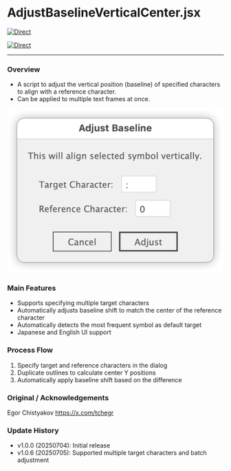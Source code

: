 # AdjustBaselineVerticalCenter.jsx

[![Direct](https://img.shields.io/badge/Direct%20Link-AdjustBaselineVerticalCenter.jsx-ffcc00.svg)](https://github.com/swwwitch/illustrator-scripts/blob/master/jsx/AdjustBaselineVerticalCenter.jsx)

[![Direct](https://img.shields.io/badge/Back%20to%20home-All%20scripts-cccccc.svg)](https://github.com/swwwitch/illustrator-scripts/blob/master/README.md)

---

### Overview

- A script to adjust the vertical position (baseline) of specified characters to align with a reference character.
- Can be applied to multiple text frames at once.

![](../png-en/ss-536-392-72-20250704-053323.png)

### Main Features

- Supports specifying multiple target characters
- Automatically adjusts baseline shift to match the center of the reference character
- Automatically detects the most frequent symbol as default target
- Japanese and English UI support

### Process Flow

1. Specify target and reference characters in the dialog
2. Duplicate outlines to calculate center Y positions
3. Automatically apply baseline shift based on the difference

### Original / Acknowledgements

Egor Chistyakov https://x.com/tchegr

### Update History

- v1.0.0 (20250704): Initial release
- v1.0.6 (20250705): Supported multiple target characters and batch adjustment